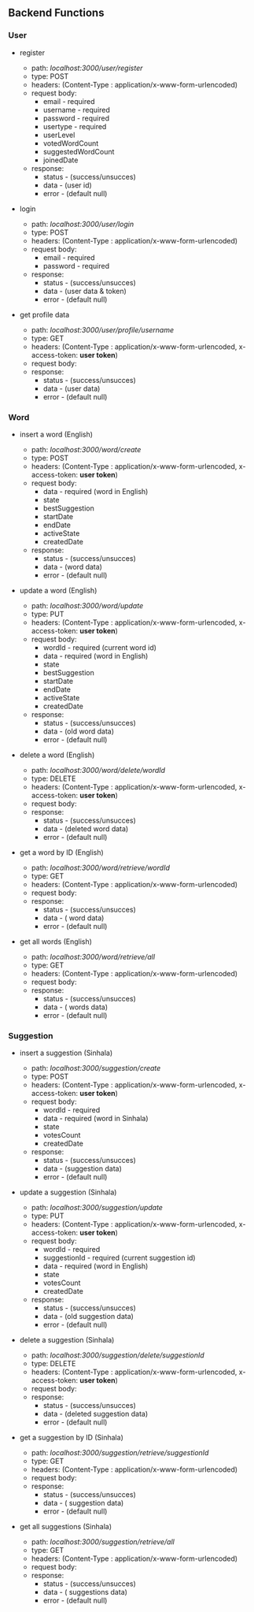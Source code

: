 ## Backend Functions

### User

- register

  - path: _localhost:3000/user/register_
  - type: POST
  - headers: (Content-Type : application/x-www-form-urlencoded)
  - request body:
    - email - required
    - username - required
    - password - required
    - usertype - required
    - userLevel
    - votedWordCount
    - suggestedWordCount
    - joinedDate
  - response:
    - status - (success/unsucces)
    - data - (user id)
    - error - (default null)

- login

  - path: _localhost:3000/user/login_
  - type: POST
  - headers: (Content-Type : application/x-www-form-urlencoded)
  - request body:
    - email - required
    - password - required
  - response:
    - status - (success/unsucces)
    - data - (user data & token)
    - error - (default null)

- get profile data
  - path: _localhost:3000/user/profile/username_
  - type: GET
  - headers: (Content-Type : application/x-www-form-urlencoded, x-access-token: **user token**)
  - request body:
  - response:
    - status - (success/unsucces)
    - data - (user data)
    - error - (default null)

### Word

- insert a word (English)

  - path: _localhost:3000/word/create_
  - type: POST
  - headers: (Content-Type : application/x-www-form-urlencoded, x-access-token: **user token**)
  - request body:
    - data - required (word in English)
    - state
    - bestSuggestion
    - startDate
    - endDate
    - activeState
    - createdDate
  - response:
    - status - (success/unsucces)
    - data - (word data)
    - error - (default null)

- update a word (English)

  - path: _localhost:3000/word/update_
  - type: PUT
  - headers: (Content-Type : application/x-www-form-urlencoded, x-access-token: **user token**)
  - request body:
    - wordId - required (current word id)
    - data - required (word in English)
    - state
    - bestSuggestion
    - startDate
    - endDate
    - activeState
    - createdDate
  - response:
    - status - (success/unsucces)
    - data - (old word data)
    - error - (default null)

- delete a word (English)

  - path: _localhost:3000/word/delete/wordId_
  - type: DELETE
  - headers: (Content-Type : application/x-www-form-urlencoded, x-access-token: **user token**)
  - request body:
  - response:
    - status - (success/unsucces)
    - data - (deleted word data)
    - error - (default null)

- get a word by ID (English)

  - path: _localhost:3000/word/retrieve/wordId_
  - type: GET
  - headers: (Content-Type : application/x-www-form-urlencoded)
  - request body:
  - response:
    - status - (success/unsucces)
    - data - ( word data)
    - error - (default null)

- get all words (English)
  - path: _localhost:3000/word/retrieve/all_
  - type: GET
  - headers: (Content-Type : application/x-www-form-urlencoded)
  - request body:
  - response:
    - status - (success/unsucces)
    - data - ( words data)
    - error - (default null)

### Suggestion

- insert a suggestion (Sinhala)

  - path: _localhost:3000/suggestion/create_
  - type: POST
  - headers: (Content-Type : application/x-www-form-urlencoded, x-access-token: **user token**)
  - request body:
    - wordId - required
    - data - required (word in Sinhala)
    - state
    - votesCount
    - createdDate
  - response:
    - status - (success/unsucces)
    - data - (suggestion data)
    - error - (default null)

- update a suggestion (Sinhala)

  - path: _localhost:3000/suggestion/update_
  - type: PUT
  - headers: (Content-Type : application/x-www-form-urlencoded, x-access-token: **user token**)
  - request body:
    - wordId - required
    - suggestionId - required (current suggestion id)
    - data - required (word in English)
    - state
    - votesCount
    - createdDate
  - response:
    - status - (success/unsucces)
    - data - (old suggestion data)
    - error - (default null)

- delete a suggestion (Sinhala)

  - path: _localhost:3000/suggestion/delete/suggestionId_
  - type: DELETE
  - headers: (Content-Type : application/x-www-form-urlencoded, x-access-token: **user token**)
  - request body:
  - response:
    - status - (success/unsucces)
    - data - (deleted suggestion data)
    - error - (default null)

- get a suggestion by ID (Sinhala)

  - path: _localhost:3000/suggestion/retrieve/suggestionId_
  - type: GET
  - headers: (Content-Type : application/x-www-form-urlencoded)
  - request body:
  - response:
    - status - (success/unsucces)
    - data - ( suggestion data)
    - error - (default null)

- get all suggestions (Sinhala)
  - path: _localhost:3000/suggestion/retrieve/all_
  - type: GET
  - headers: (Content-Type : application/x-www-form-urlencoded)
  - request body:
  - response:
    - status - (success/unsucces)
    - data - ( suggestions data)
    - error - (default null)
